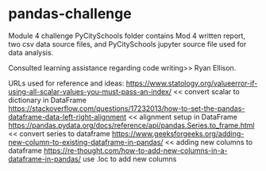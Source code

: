 # pandas-challenge
Module 4 challenge 
PyCitySchools folder contains Mod 4 written report, two csv data source files, and PyCitySchools jupyter source file used for data analysis.

Consulted learning assistance regarding code writing>> Ryan Ellison.

URLs used for reference and ideas:
https://www.statology.org/valueerror-if-using-all-scalar-values-you-must-pass-an-index/  << convert scalar to dictionary in DataFrame
https://stackoverflow.com/questions/17232013/how-to-set-the-pandas-dataframe-data-left-right-alignment << alignment setup in DataFrame
https://pandas.pydata.org/docs/reference/api/pandas.Series.to_frame.html  << convert series to dataframe
https://www.geeksforgeeks.org/adding-new-column-to-existing-dataframe-in-pandas/  << adding new columns to dataframe
https://re-thought.com/how-to-add-new-columns-in-a-dataframe-in-pandas/ use .loc to add new columns
